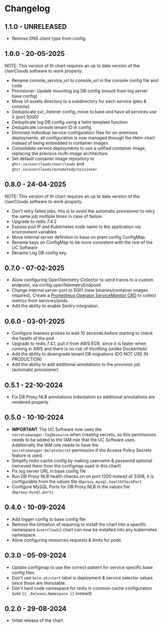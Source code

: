 # Changelog

## 1.1.0 - UNRELEASED

- Remove DNS client type from config.

## 1.0.0 - 20-05-2025

NOTE: This version of th chart requires an up to date version of the UserClouds software to work properly.

- Rename console_service_url to console_url in the console config file and code
- Provisioner: Update mounting log DB config (mount from log server base config)
- Move UI assets directory to a subdirectory for each service (plex & console).
- Deduplicate svc_listener config, move to base and have all services use it (port 5000)
- Deduplicate log DB config using a helm template function
- Deduplicate console tenant ID in config
- Eliminate individual service configuration files for on-premises deployments; all configuration is now managed through the Helm chart instead of being embedded in container images
- Consolidate service deployments to use a unified container image, replacing the previous multi-image architecture
- Set default container image repository to `ghcr.io/userclouds/userclouds` and `ghcr.io/userclouds/automatedprovisioner`

## 0.8.0 - 24-04-2025

NOTE: This version of th chart requires an up to date version of the UserClouds software to work properly.

- Don't retry failed jobs, this is to avoid the automatic provisioner to retry the same job multiple times in case of failure.
- Upgrade to redis 7.4.2
- Expose pod IP and Kubernetes node name to the application via environment variables
- Move internal server definition to base on prem config ConfigMap.
- Rename keys on ConfigMap to be more consistent with the rest of the UC Software
- Rename Log DB config key.

## 0.7.0 - 07-02-2025

- Allow configuring OpenTelemetry Collector to send traces to a custom endpoint, via config.openTelemetryEndpoint
- Change internal server port to 5001 (new binaries/container images required), Create a [Prometheus Operator ServiceMonitor CRD](https://github.com/prometheus-operator/prometheus-operator/blob/main/Documentation/user-guides/running-exporters.md) to collect metrics from services/pods.
- Add the ability to enable Sentry integration.

## 0.6.0 - 03-01-2025

- Configure liveness probes to wait 10 seconds before starting to check the health of the pod
- Upgrade to redis 7.4.1, pull it from AWS ECR, since it is faster when running in AWS and there is no risk of throttling (unlike DockerHub)
- Add the ability to downgrade tenant DB migrations (DO NOT USE IN PRODUCTION)
- Add the ability to add additional annotations to the provision job (automatic provisioner)

## 0.5.1 - 22-10-2024

- Fix DB Proxy NLB annotations indentation so additional annotations are rendered properly

## 0.5.0 - 10-10-2024

- **IMPORTANT** The UC Software now uses the `secretsmanager:TagResource` when creating secrets, so this permissions needs to be added to the IAM role that the UC Software uses.
  Additionally the IAM role needs to have the `secretsmanager:DeleteSecret` permission if the Access Policy Secrets feature is used.
- Simplify redis cache config by making username & password optional (removed them from the configmap used in this chart)
- Fix log server URL in base config file
- Run DB Proxy NLB health checks on on port 1200 instead of 3306, it is configurable from the values file `dbproxy.mysql.healthCheckPort`
- Configure MySQL Ports for DB Proxy NLB in the values file `dbproxy.mysql.ports`

## 0.4.0 - 10-09-2024

- Add logger config to base config file
- Remove the limitation of requiring to install the chart into a specific namespace (`userclouds`) chart can now be installed into any kubernetes namespace.
- Allow configuring resources requests & limits for pods

## 0.3.0 - 05-09-2024

- Update configmap to use the correct pattern for service specific base config files
- Don't use `helm.sh/chart` label is deployment & service selector values since those are immutable.
- Don't hard code namespace for redis in common cache configuration (use `{{ .Release.Namespace }}` instead)

## 0.2.0 - 29-08-2024

- Initial release of the chart
